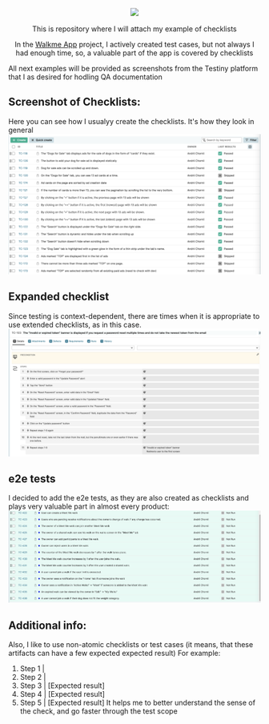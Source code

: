<p align="center">
  <img src="https://img.shields.io/badge/Checklists-0C3B72?style=for-the-badge&logo=Testomatio"/>
</p>

<p align="center">This is repository where I will attach my example of checklists</p>

<p align="center">
In the <a href="https://walkme.dog">Walkme App</a> project, I actively created test cases, but not always I had enough time, so, a valuable part of the app is covered by checklists
</p>

All next examples will be provided as screenshots from the Testiny platform that I as desired for hodling QA documentation

## Screenshot of Checklists:
Here you can see how I usualyy create the checklists. It's how they look in general
![Screenshot 1](https://github.com/AndriiChornii/checklist/blob/main/assets/Checklist1.png)

## Expanded checklist
Since testing is context-dependent, there are times when it is appropriate to use extended checklists, as in this case.
![Screenshot 1](https://github.com/AndriiChornii/checklist/blob/main/assets/Checklist_expanded.png)

## e2e tests
I decided to add the e2e tests, as they are also created as checklists and plays very valuable part in almost every product:
![Screenshot 1](https://github.com/AndriiChornii/checklist/blob/main/assets/Checklist_e2e.png)

## Additional info: 
Also, I like to use non-atomic checklists or test cases (it means, that these artifacts can have a few expected expected result)
For example:
1. Step 1 | 
1. Step 2 | 
1. Step 3 | [Expected result]
1. Step 4 | [Expected result]
1. Step 5 | [Expected result]
It helps me to better understand the sense of the check, and go faster through the test scope